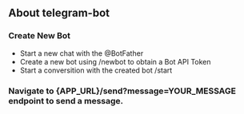 ## About telegram-bot

### Create New Bot
- Start a new chat with the @BotFather
- Create a new bot using /newbot to obtain a Bot API Token
- Start a conversition with the created bot /start

### Navigate to {APP_URL}/send?message=YOUR_MESSAGE endpoint to send a message.
